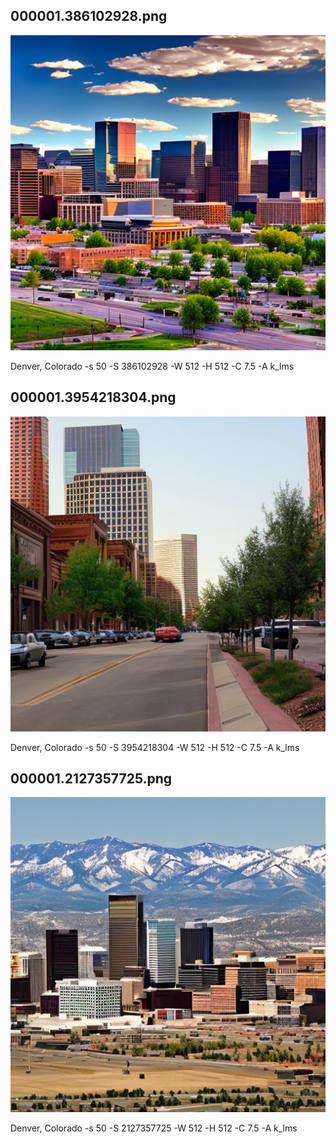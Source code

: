 ## 000001.386102928.png
![](000001.386102928.png)

Denver, Colorado -s 50 -S 386102928 -W 512 -H 512 -C 7.5 -A k_lms
## 000001.3954218304.png
![](000001.3954218304.png)

Denver, Colorado -s 50 -S 3954218304 -W 512 -H 512 -C 7.5 -A k_lms
## 000001.2127357725.png
![](000001.2127357725.png)

Denver, Colorado -s 50 -S 2127357725 -W 512 -H 512 -C 7.5 -A k_lms
